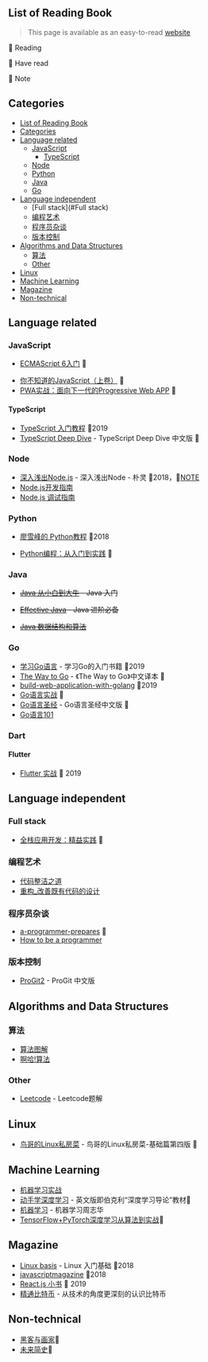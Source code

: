 ## List of Reading Book
> This page is available as an easy-to-read [website](https://liuvigongzuoshi.github.io/reading-list/)

🎈 Reading

🚩 Have read

📌 Note

## Categories
- [List of Reading Book](#list-of-reading-book)
- [Categories](#categories)
- [Language related](#language-related)
  - [JavaScript](#javascript)
    - [TypeScript](#typescript)
  - [Node](#node)
  - [Python](#python)
  - [Java](#java)
  - [Go](#go)
- [Language independent](#language-independent)
  - [Full stack](#Full stack) 
  - [编程艺术](#%e7%bc%96%e7%a8%8b%e8%89%ba%e6%9c%af)
  - [程序员杂谈](#%e7%a8%8b%e5%ba%8f%e5%91%98%e6%9d%82%e8%b0%88)
  - [版本控制](#%e7%89%88%e6%9c%ac%e6%8e%a7%e5%88%b6)
- [Algorithms and Data Structures](#algorithms-and-data-structures)
  - [算法](#%e7%ae%97%e6%b3%95)
  - [Other](#other)
- [Linux](#linux)
- [Machine Learning](#machine-learning)
- [Magazine](#magazine)
- [Non-technical](#Non-technical)
## Language related

### JavaScript

- [ECMAScript 6入门](http://es6.ruanyifeng.com/) 🚩

* [你不知道的JavaScript（上卷）](https://book.douban.com/subject/26351021/) 🎈
* [PWA实战：面向下一代的Progressive Web APP](https://item.jd.com/12365091.html) 🎈

#### TypeScript

- [TypeScript 入门教程](https://github.com/xcatliu/typescript-tutorial) 🚩2019
- [TypeScript Deep Dive](https://github.com/jkchao/typescript-book-chinese) - TypeScript Deep Dive 中文版 🎈

### Node
* [深入浅出Node.js](https://book.douban.com/subject/25768396/) - 深入浅出Node - 朴灵 🚩2018，📌[NOTE](/notes/深入浅出Node.js/)
* [Node.js开发指南](https://book.douban.com/subject/10789820/)
* [Node.js 调试指南](https://github.com/nswbmw/node-in-debugging)

### Python

- [廖雪峰的 Python教程](https://www.liaoxuefeng.com/wiki/1016959663602400) 🚩2018

* [Python编程：从入门到实践](https://book.douban.com/subject/26829016/)  🎈

### Java
* ~~[Java 从小白到大牛](https://github.com/tonyguan/java1) - Java 入门~~

* ~~[Effective Java](https://book.douban.com/subject/3360807/) - Java 进阶必备~~
* ~~[Java 数据结构和算法](https://book.douban.com/subject/1144007/)~~

### Go
* [学习Go语言](https://mikespook.com/learning-go/) - 学习Go的入门书籍 🚩2019
* [The Way to Go](https://github.com/unknwon/the-way-to-go_ZH_CN) - 《The Way to Go》中文译本 🎈
* [build-web-application-with-golang](https://github.com/astaxie/build-web-application-with-golang) 🚩2019
* [Go语言实战](https://book.douban.com/subject/27015617/) 🎈
* [Go语言圣经](https://github.com/golang-china/gopl-zh) - Go语言圣经中文版 🎈
* [Go语言101](https://github.com/golang101/golang101)

### Dart

#### Flutter
* [Flutter 实战](https://book.flutterchina.club/) 🚩 2019

## Language independent

### Full stack
* [全栈应用开发：精益实践](https://book.douban.com/subject/27044427/) 🎈

### 编程艺术
* [代码整洁之道](https://book.douban.com/subject/4199741/)
* [重构_改善既有代码的设计](https://book.douban.com/subject/4262627/)

### 程序员杂谈
* [a-programmer-prepares](https://pan.baidu.com/s/1O8QoW89zZjCLmbBbbb8qPw) 🎈
* [How to be a programmer](https://pan.baidu.com/s/1af7GIQYzx7L1GUDFUQwfDQ)

### 版本控制
* [ProGit2](https://git-scm.com/book/zh/v2) - ProGit 中文版

## Algorithms and Data Structures

### 算法
* [算法图解](https://book.douban.com/subject/26979890/)
* [啊哈!算法](https://book.douban.com/subject/25894685/)

### Other
* [Leetcode](https://pan.baidu.com/s/1sBQBPz4Etjfeaasl-5z3Yw) - Leetcode题解

## Linux
* [鸟哥的Linux私房菜](https://book.douban.com/subject/30359954/) - 鸟哥的Linux私房菜-基础篇第四版 🎈

## Machine Learning
* [机器学习实战](https://book.douban.com/subject/24703171/)
* [动手学深度学习](https://github.com/d2l-ai/d2l-zh) - 英文版即伯克利“深度学习导论”教材🎈
* [机器学习](https://book.douban.com/subject/26708119/) - 机器学习周志华
* [TensorFlow+PyTorch深度学习从算法到实战](https://item.jd.com/12566137.html)🎈

## Magazine
* [Linux basis](https://pan.baidu.com/s/1qPWAfOhomC-vRq6CuBEEFQ) - Linux 入门基础 🚩2018
* [javascriptmagazine](https://1000copy.gitbooks.io/javascriptmagazine/content/) 🚩2018
* [React.js 小书](https://github.com/huzidaha/react-naive-book) 🚩 2019
* [精通比特币](https://pan.baidu.com/s/1jpuRiOd_zw3SZ8MRHjf31Q) - 从技术的角度更深刻的认识比特币

## Non-technical

- [黑客与画家](https://book.douban.com/subject/6021440/)🎈
- [未来简史](https://book.douban.com/subject/26943161/)🎈